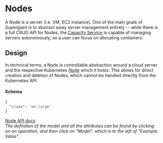 # Nodes

A Node is a server (i.e. VM, EC2 instance). One of the main goals of Supergiant
is to abstract away server management entirely -- while there is a full CRUD API
for Nodes, the [Capacity Service](capacity-service.md) is capable of managing
servers autonomously, so a user can focus on allocating containers.

## Design

In technical terms, a Node is controllable abstraction around a cloud server and
the respective Kubernetes [Node](https://github.com/kubernetes/kubernetes/blob/master/docs/admin/node.md)
which it hosts. This allows for direct creation and deletion of Nodes, which
cannot be handled directly from the Kubernetes API.

#### Schema

```json
{
  "class": "m4.large"
}
```

[Node API docs](http://supergiant-batman-364753107.us-east-1.elb.amazonaws.com:31590/docs/#/Nodes)
<br>
_The definition of the model and all the attributes can be found by clicking on
an operation, and then click on "Model", which is to the left of "Example Value"._
